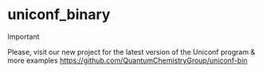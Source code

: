 # uniconf_binary
> [!IMPORTANT]
> Please, visit our new project for the latest version of the Uniconf program & more examples
> https://github.com/QuantumChemistryGroup/uniconf-bin 
